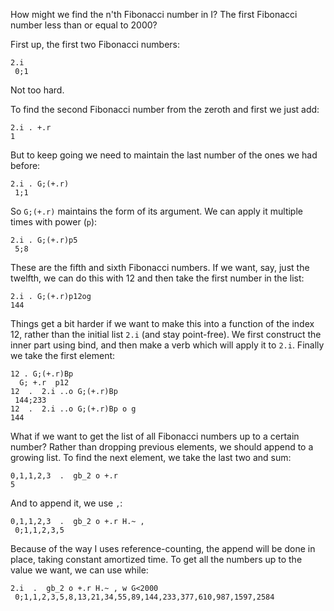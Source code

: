How might we find the n'th Fibonacci number in I? The first Fibonacci
number less than or equal to 2000?

First up, the first two Fibonacci numbers:
```
2.i
 0;1
```
Not too hard.

To find the second Fibonacci number from the zeroth and first we just add:
```
2.i . +.r
1
```
But to keep going we need to maintain the last number of the ones we had
before:
```
2.i . G;(+.r)
 1;1
```
So `G;(+.r)` maintains the form of its argument. We can apply it multiple
times with power (`p`):
```
2.i . G;(+.r)p5
 5;8
```
These are the fifth and sixth Fibonacci numbers. If we want, say, just the
twelfth, we can do this with 12 and then take the first number in the
list:
```
2.i . G;(+.r)p12og
144
```
Things get a bit harder if we want to make this into a function of the
index 12, rather than the initial list `2.i` (and stay point-free).
We first construct the inner part using bind, and then make a verb which
will apply it to `2.i`. Finally we take the first element:
```
12 . G;(+.r)Bp
  G; +.r  p12
12  .  2.i ..o G;(+.r)Bp
 144;233
12  .  2.i ..o G;(+.r)Bp o g
144
```

What if we want to get the list of all Fibonacci numbers up to a certain
number? Rather than dropping previous elements, we should append to a
growing list. To find the next element, we take the last two and sum:
```
0,1,1,2,3  .  gb_2 o +.r
5
```
And to append it, we use `,`:
```
0,1,1,2,3  .  gb_2 o +.r H.~ ,
 0;1,1,2,3,5
```
Because of the way I uses reference-counting, the append will be done in
place, taking constant amortized time. To get all the numbers up to the
value we want, we can use while:
```
2.i  .  gb_2 o +.r H.~ , w G<2000
 0;1,1,2,3,5,8,13,21,34,55,89,144,233,377,610,987,1597,2584
```
